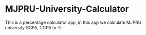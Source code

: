 # MJPRU-University-Calculator
This is a percentage calculator app, in this app we calculate MJPRU university SGPA, CGPA to %
